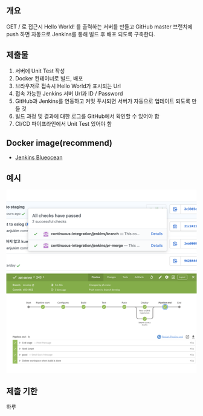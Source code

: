 ## 개요
GET / 로 접근시 Hello World! 를 출력하는 서버를 만들고 GitHub master 브랜치에 push 하면 자동으로 Jenkins를 통해 빌드 후 배포 되도록 구축한다.

## 제출물
1. 서버에 Unit Test 작성
2. Docker 컨테이너로 빌드, 배포
3. 브라우저로 접속시 Hello World가 표시되는 Url
4. 접속 가능한 Jenkins 서버 Url과 ID / Password
5. GitHub과 Jenkins를 연동하고 커밋 푸시되면 서버가 자동으로 업데이트 되도록 만들 것
6. 빌드 과정 및 결과에 대한 로그를 GitHub에서 확인할 수 있어야 함
7. CI/CD 파이프라인에서 Unit Test 있어야 함

## Docker image(recommend)
- [Jenkins Blueocean](https://hub.docker.com/r/jenkinsci/blueocean)

## 예시
![GitHub Jenkins Integration](/screenshots/s2.png?raw=true)
![Jenkins Pipeline](/screenshots/s3.png?raw=true)

## 제출 기한
하루